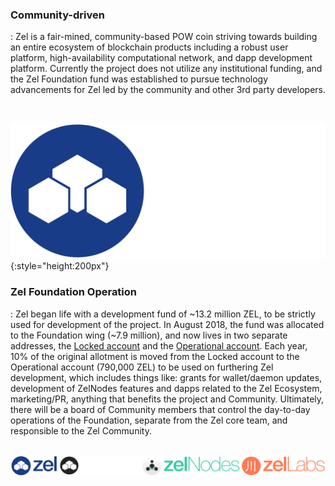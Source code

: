 ### Community-driven

:  Zel is a fair-mined, community-based POW coin striving towards building an entire ecosystem of blockchain products including a robust user platform,
high-availability computational network, and dapp development platform. Currently the project does not utilize any institutional
funding, and the Zel Foundation fund was established to pursue technology advancements for Zel led by the community and other 3rd party developers.

<br>

![logotext](/img/Logos/Zel-Txt-White.png){:style="height:200px"}

### Zel Foundation Operation

:  Zel began life with a development fund of ~13.2 million ZEL, to be strictly used for development of the project. 
In August 2018, the fund was allocated to the Foundation wing (~7.9 million), and now lives in two separate addresses, the 
[Locked account](https://explorer.zel.cash/address/t3c51GjrkUg7pUiS8bzNdTnW2hD25egWUih) and the [Operational account](https://explorer.zel.cash/address/t1XWTigDqS5Dy9McwQc752ShtZV1ffTMJB3). 
Each year, 10% of the original allotment is moved from the Locked account to the Operational account (790,000 ZEL) to be used on furthering 
Zel development, which includes things like: grants for wallet/daemon updates, development of ZelNodes features and dapps related to the 
Zel Ecosystem, marketing/PR, anything that benefits the project and Community. Ultimately, there will be a board of Community members that 
control the day-to-day operations of the Foundation, separate from the Zel core team, and responsible to the Zel Community.
<br><br>

![zelbanner](/img/Banners/ZelComposite_BlackBG.png)
